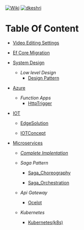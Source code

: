 [![Wiki](https://img.shields.io/badge/Study-Wiki-blue?logo=wikipedia)](https://github.com/dkeshri/Study/wiki)
[![dkeshri](https://img.shields.io/badge/dkeshri-yellow?logo=github)](https://github.com/dkeshri/Study)

# Table Of Content
* [Video Editing Settings](./VideoEditing/README.md)
* [Ef Core Migration](./Backend/README.md)
* [System Design](./Backend/dotnet/dkeshri/SystemDesign/)
    
    * *Low level Design*
        * [Design Pattern](./Backend/dotnet/dkeshri/SystemDesign/Dkeshri.SystemDesign.LowLevel/)

* [Azure](./Backend/dotnet/Azure/)   
    
    * *Function Apps*
        * [HttpTrigger](./Backend/dotnet/Azure/Dkeshri.HttpTrigger.AzureFunction/)

* [IOT](./Backend/dotnet/IOT/)

    * [EdgeSolution](./Backend/dotnet/IOT/EdgeSolution/)

    * [IOTConcept](./Backend/dotnet/IOT/IOTConcept)

* [Microservices](./Backend/dotnet/Microservices/)

    * [*Complete Implentation*](./Backend/dotnet/Microservices/MergeAllConcept/)

    * *Saga Pattern*
    
        * [Saga_Choreography](./Backend/dotnet/Microservices/SagaPattern/Saga_Choreography/)

        * [Saga_Orchestration](./Backend/dotnet/Microservices/SagaPattern/Saga_Orchestration/)

    * *Api Gateway*

        * [Ocelot](./Backend/dotnet/Microservices/ApiGateway/Ocelot/)

    * *Kubernetes*

        * [Kubernetes(k8s)](./Backend/dotnet/Microservices/MergeAllConcept/k8s/)


